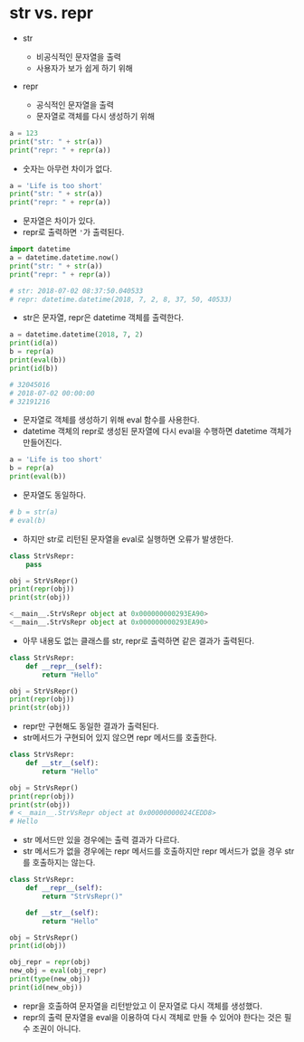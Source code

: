# str vs. repr

- str
  - 비공식적인 문자열을 출력
  - 사용자가 보가 쉽게 하기 위해

- repr
  - 공식적인 문자열을 출력
  - 문자열로 객체를 다시 생성하기 위해

```py
a = 123
print("str: " + str(a))
print("repr: " + repr(a))
```

- 숫자는 아무런 차이가 없다.

```py
a = 'Life is too short'
print("str: " + str(a))
print("repr: " + repr(a))
```

- 문자열은 차이가 있다.
- repr로 출력하면 `'`가 출력된다.

```py
import datetime
a = datetime.datetime.now()
print("str: " + str(a))
print("repr: " + repr(a))

# str: 2018-07-02 08:37:50.040533
# repr: datetime.datetime(2018, 7, 2, 8, 37, 50, 40533)
```

- str은 문자열, repr은 datetime 객체를 출력한다.

```py
a = datetime.datetime(2018, 7, 2)
print(id(a))
b = repr(a)
print(eval(b))
print(id(b))

# 32045016
# 2018-07-02 00:00:00
# 32191216
```

- 문자열로 객체를 생성하기 위해 eval 함수를 사용한다.
- datetime 객체의 repr로 생성된 문자열에 다시 eval을 수행하면 datetime 객체가 만들어진다.

```py
a = 'Life is too short'
b = repr(a)
print(eval(b))
```

- 문자열도 동일하다.

```py
# b = str(a)
# eval(b)
```

- 하지만 str로 리턴된 문자열을 eval로 실행하면 오류가 발생한다.

```py
class StrVsRepr:
    pass

obj = StrVsRepr()
print(repr(obj))
print(str(obj))

<__main__.StrVsRepr object at 0x000000000293EA90>
<__main__.StrVsRepr object at 0x000000000293EA90>
```

- 아무 내용도 없는 클래스를 str, repr로 출력하면 같은 결과가 출력된다.

```py
class StrVsRepr:
    def __repr__(self):
        return "Hello"

obj = StrVsRepr()
print(repr(obj))
print(str(obj))
```

- repr만 구현해도 동일한 결과가 출력된다.
- str메서드가 구현되어 있지 않으면 repr 메서드를 호출한다.

```py
class StrVsRepr:
    def __str__(self):
        return "Hello"

obj = StrVsRepr()
print(repr(obj))
print(str(obj))
# <__main__.StrVsRepr object at 0x00000000024CEDD8>
# Hello
```

- str 메서드만 있을 경우에는 출력 결과가 다르다.
- str 메서드가 없을 경우에는 repr 메서드를 호출하지만 repr 메서드가 없을 경우 str를 호출하지는 않는다.

```py
class StrVsRepr:
    def __repr__(self):
        return "StrVsRepr()"

    def __str__(self):
        return "Hello"

obj = StrVsRepr()
print(id(obj))

obj_repr = repr(obj)
new_obj = eval(obj_repr)
print(type(new_obj))
print(id(new_obj))
```

- repr을 호출하여 문자열을 리턴받았고 이 문자열로 다시 객체를 생성했다.
- repr의 출력 문자열을 eval을 이용하여 다시 객체로 만들 수 있어야 한다는 것은 필수 조권이 아니다.
